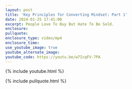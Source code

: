 ```yaml
---
layout: post
title: 'Key Principles for Converting Mindset: Part 1'
date: 2024-01-25 17:41:00
excerpt: People Love To Buy But Hate To Be Sold.
enclosure:
pullquote:
enclosure_type: video/mp4
enclosure_time:
use_youtube_image: true
youtube_alternate_image:
youtube_code: https://youtu.be/w7IcqFV-7PA
---
```

{% include youtube.html %}

{% include pullquote.html %}
